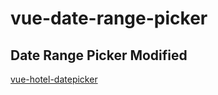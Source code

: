 # vue-date-range-picker

## Date Range Picker Modified
[vue-hotel-datepicker](https://github.com/krystalcampioni/vue-hotel-datepicker)
